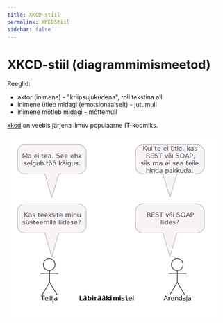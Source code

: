 ```yaml
---
title: XKCD-stiil
permalink: XKCDStiil
sidebar: false
---
```


# XKCD-stiil (diagrammimismeetod)

Reeglid:

- aktor (inimene) - "kriipsujukudena", roll tekstina all
- inimene ütleb midagi (emotsionaalselt) - jutumull
- inimene mõtleb midagi - mõttemull 

[xkcd](https://xkcd.com/) on veebis järjena ilmuv populaarne IT-koomiks.

![](img/Labiraakimistel.PNG)
